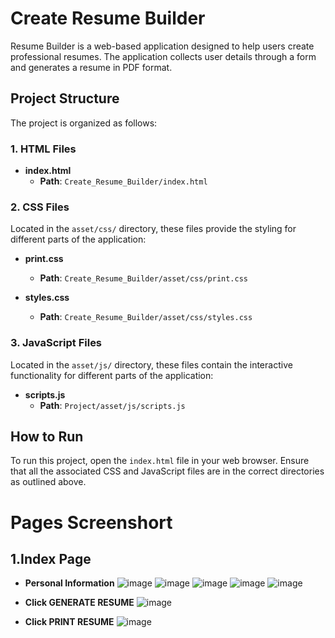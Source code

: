 # Create Resume Builder

Resume Builder is a web-based application designed to help users create professional resumes. The application collects user details through a form and generates a resume in PDF format.

## Project Structure

The project is organized as follows:

### 1. HTML Files

- **index.html**
  - **Path**: `Create_Resume_Builder/index.html`

### 2. CSS Files

Located in the `asset/css/` directory, these files provide the styling for different parts of the application:

- **print.css**
  - **Path**: `Create_Resume_Builder/asset/css/print.css`

- **styles.css**
  - **Path**: `Create_Resume_Builder/asset/css/styles.css`

### 3. JavaScript Files

Located in the `asset/js/` directory, these files contain the interactive functionality for different parts of the application:

- **scripts.js**
  - **Path**: `Project/asset/js/scripts.js`
 
## How to Run

To run this project, open the `index.html` file in your web browser. Ensure that all the associated CSS and JavaScript files are in the correct directories as outlined above.

# Pages Screenshort

## 1.Index Page

- **Personal Information**
![image](https://github.com/user-attachments/assets/74ded07e-5abc-4f46-9ded-cb08f5e8263c)
![image](https://github.com/user-attachments/assets/67706b1c-12a0-4aa3-a1c0-c9fd57971aa7)
![image](https://github.com/user-attachments/assets/828f7d1e-fd97-473c-88a1-7b50f0c42b2f)
![image](https://github.com/user-attachments/assets/1249c055-b6f6-4acb-b9f1-c4560a884f40)
![image](https://github.com/user-attachments/assets/ce6be920-ad0c-47e4-8728-ad556704ba8a)

- **Click GENERATE RESUME**
![image](https://github.com/user-attachments/assets/f1096281-2bc6-4426-9ff9-f400fad63bf4)

- **Click PRINT RESUME**
![image](https://github.com/user-attachments/assets/2ad1c3c3-b8c9-4e47-a16a-fd20c5104e1a)









